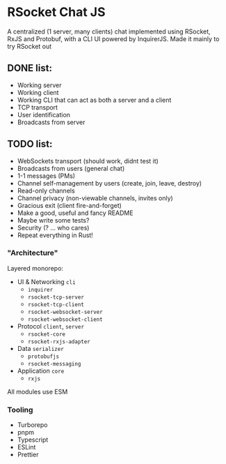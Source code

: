 # RSocket Chat JS

A centralized (1 server, many clients) chat implemented using RSocket, RxJS and Protobuf, with a CLI UI powered by InquirerJS.
Made it mainly to try RSocket out

## DONE list:

- Working server
- Working client
- Working CLI that can act as both a server and a client
- TCP transport
- User identification
- Broadcasts from server

## TODO list:

- WebSockets transport (should work, didnt test it)
- Broadcasts from users (general chat)
- 1-1 messages (PMs)
- Channel self-management by users (create, join, leave, destroy)
- Read-only channels
- Channel privacy (non-viewable channels, invites only)
- Gracious exit (client fire-and-forget)
- Make a good, useful and fancy README
- Maybe write some tests?
- Security (? ... who cares)
- Repeat everything in Rust!


### "Architecture"

Layered monorepo:

- UI & Networking `cli`
  - `inquirer`
  - `rsocket-tcp-server`
  - `rsocket-tcp-client`
  - `rsocket-websocket-server`
  - `rsocket-websocket-client`
- Protocol `client`, `server`
  - `rsocket-core`
  - `rsocket-rxjs-adapter`
- Data `serializer`
  - `protobufjs`
  - `rsocket-messaging`
- Application `core`
  - `rxjs`

All modules use ESM

### Tooling
- Turborepo
- pnpm
- Typescript
- ESLint
- Prettier